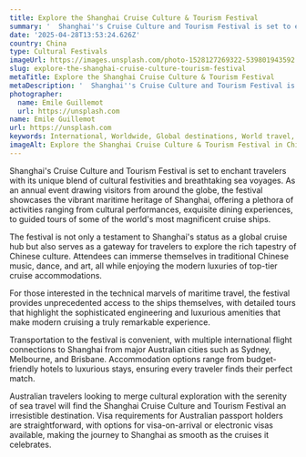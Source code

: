 ```yaml
---
title: Explore the Shanghai Cruise Culture & Tourism Festival
summary: '  Shanghai''s Cruise Culture and Tourism Festival is set to enchant travelers with its unique blend of cultural festivities and breathtaking sea voyages....'
date: '2025-04-28T13:53:24.626Z'
country: China
type: Cultural Festivals
imageUrl: https://images.unsplash.com/photo-1528127269322-539801943592
slug: explore-the-shanghai-cruise-culture-tourism-festival
metaTitle: Explore the Shanghai Cruise Culture & Tourism Festival
metaDescription: '  Shanghai''s Cruise Culture and Tourism Festival is set to enchant travelers with its unique blend of cultural festivities and breathtaking sea voyages....'
photographer:
  name: Emile Guillemot
  url: https://unsplash.com
name: Emile Guillemot
url: https://unsplash.com
keywords: International, Worldwide, Global destinations, World travel, Destinations, Places to visit, Travel guide, Vacation spots, Best places, Hidden gems, Travel tips, Must visit, Budget travel, Luxury travel, Adventure travel
imageAlt: Explore the Shanghai Cruise Culture & Tourism Festival in China - Cultural Festivals Guide | Photo by Emile Guillemot
---
```


Shanghai's Cruise Culture and Tourism Festival is set to enchant travelers with its unique blend of cultural festivities and breathtaking sea voyages. As an annual event drawing visitors from around the globe, the festival showcases the vibrant maritime heritage of Shanghai, offering a plethora of activities ranging from cultural performances, exquisite dining experiences, to guided tours of some of the world's most magnificent cruise ships.

The festival is not only a testament to Shanghai's status as a global cruise hub but also serves as a gateway for travelers to explore the rich tapestry of Chinese culture. Attendees can immerse themselves in traditional Chinese music, dance, and art, all while enjoying the modern luxuries of top-tier cruise accommodations.

For those interested in the technical marvels of maritime travel, the festival provides unprecedented access to the ships themselves, with detailed tours that highlight the sophisticated engineering and luxurious amenities that make modern cruising a truly remarkable experience.

Transportation to the festival is convenient, with multiple international flight connections to Shanghai from major Australian cities such as Sydney, Melbourne, and Brisbane. Accommodation options range from budget-friendly hotels to luxurious stays, ensuring every traveler finds their perfect match.

Australian travelers looking to merge cultural exploration with the serenity of sea travel will find the Shanghai Cruise Culture and Tourism Festival an irresistible destination. Visa requirements for Australian passport holders are straightforward, with options for visa-on-arrival or electronic visas available, making the journey to Shanghai as smooth as the cruises it celebrates.